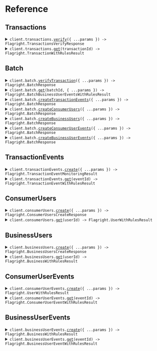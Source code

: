 # Reference

## Transactions

<details><summary><code>client.transactions.<a href="/src/api/resources/transactions/client/Client.ts">verify</a>({ ...params }) -> Flagright.TransactionsVerifyResponse</code></summary>
<dl>
<dd>

#### 📝 Description

<dl>
<dd>

<dl>
<dd>

## POST Transactions

`/transactions` endpoint allows you to operate on the [Transaction entity.](/guides/overview/entities#transaction)

In order to pass the payload of a transaction to Flagright and verify the transaction, you will need to call this endpoint with the transaction payload. Not all fields are mandatory, you will only need to pass in the fields that you have and are relevant for your compliance setup.

### Payload

Here are some of the most used payload fields explained (you can find the full payload [schema below](/api-reference/api-reference/transactions/verify#request) with 1 line descriptions):

- `type`: Type of transaction (Ex: `WITHDRAWAL`, `DEPOSIT`, `TRANSFER` etc).
- `transactionId` - Unique Identifier for the transaction.
- `timestamp` - UNIX timestamp in _milliseconds_ of when the transaction took place
- `transactionState` - The state of the transaction, set to `CREATED` by default. [More details here](/guides/overview/entities#transaction-lifecycle-through-transaction-events)
- `originUserId` - Unique identifier (if any) of the user who is sending the money. This user must be created within the Flagright system before using the [create a consumer user](/api-reference/api-reference/consumer-users/create) or [create a business user](/api-reference/api-reference/business-users/create) endpoint
- `destinationUserId` - Unique identifier (if any) of the user who is receiving the money. This user must be created within the Flagright system before using the [create a consumer user](/api-reference/api-reference/consumer-users/create) or [create a business user](/api-reference/api-reference/business-users/create) endpoint
- `originAmountDetails` - Details of the amount being sent from the origin
- `destinationAmountDetails` - Details of the amount being received at the destination
- `originPaymentDetails` - Payment details (if any) used at the origin (ex: `CARD`, `IBAN`, `WALLET` etc). You can click on the dropdown next to the field in the schema below to view all supported payment types.
- `destinationPaymentDetails` - Payment details (if any) used at the destination (ex: `CARD`, `IBAN`, `WALLET` etc). You can click on the dropdown next to the field in the schema below to view all supported payment types.
  </dd>
  </dl>
  </dd>
  </dl>

#### 🔌 Usage

<dl>
<dd>

<dl>
<dd>

```typescript
await client.transactions.verify({
    validateOriginUserId: "true",
    validateDestinationUserId: "true",
    body: {
        type: "DEPOSIT",
        transactionId: "7b80a539eea6e78acbd6d458e5971482",
        timestamp: 1641654664000,
        originUserId: "8650a2611d0771cba03310f74bf6",
        destinationUserId: "9350a2611e0771cba03310f74bf6",
        originAmountDetails: {
            transactionAmount: 800,
            transactionCurrency: "EUR",
            country: "DE"
        },
        destinationAmountDetails: {
            transactionAmount: 68351.34,
            transactionCurrency: "INR",
            country: "IN"
        },
        originPaymentDetails: {
            method: "CARD",
            cardFingerprint: "20ac00fed8ef913aefb17cfae1097cce",
            cardIssuedCountry: "TR",
            transactionReferenceField: "Deposit",
            3DsDone: true
        },
        destinationPaymentDetails: {
            method: "CARD",
            cardFingerprint: "20ac00fed8ef913aefb17cfae1097cce",
            cardIssuedCountry: "TR",
            transactionReferenceField: "Deposit",
            3DsDone: true
        },
        promotionCodeUsed: true,
        reference: "loan repayment",
        originDeviceData: {
            batteryLevel: 95,
            deviceLatitude: 13.0033,
            deviceLongitude: 76.1004,
            ipAddress: "10.23.191.2",
            deviceIdentifier: "3c49f915d04485e34caba",
            vpnUsed: false,
            operatingSystem: "Android 11.2",
            deviceMaker: "ASUS",
            deviceModel: "Zenphone M2 Pro Max",
            deviceYear: "2018",
            appVersion: "1.1.0"
        },
        destinationDeviceData: {
            batteryLevel: 95,
            deviceLatitude: 13.0033,
            deviceLongitude: 76.1004,
            ipAddress: "10.23.191.2",
            deviceIdentifier: "3c49f915d04485e34caba",
            vpnUsed: false,
            operatingSystem: "Android 11.2",
            deviceMaker: "ASUS",
            deviceModel: "Zenphone M2 Pro Max",
            deviceYear: "2018",
            appVersion: "1.1.0"
        },
        tags: [{
                key: "customKey",
                value: "customValue"
            }]
    }
});

```

</dd>
</dl>
</dd>
</dl>

#### ⚙️ Parameters

<dl>
<dd>

<dl>
<dd>

**request:** `Flagright.TransactionsVerifyRequest`

</dd>
</dl>

<dl>
<dd>

**requestOptions:** `Transactions.RequestOptions`

</dd>
</dl>
</dd>
</dl>

</dd>
</dl>
</details>

<details><summary><code>client.transactions.<a href="/src/api/resources/transactions/client/Client.ts">get</a>(transactionId) -> Flagright.TransactionWithRulesResult</code></summary>
<dl>
<dd>

#### 📝 Description

<dl>
<dd>

<dl>
<dd>

### GET Transactions

`/transactions` endpoint allows you to operate on the [Transaction entity](/guides/overview/entities#transaction).

Calling `GET /transactions/{transactionId}` will return the entire transaction payload and rule execution results for the transaction with the corresponding `transactionId`

</dd>
</dl>
</dd>
</dl>

#### 🔌 Usage

<dl>
<dd>

<dl>
<dd>

```typescript
await client.transactions.get("transactionId");
```

</dd>
</dl>
</dd>
</dl>

#### ⚙️ Parameters

<dl>
<dd>

<dl>
<dd>

**transactionId:** `string` — Unique Transaction Identifier

</dd>
</dl>

<dl>
<dd>

**requestOptions:** `Transactions.RequestOptions`

</dd>
</dl>
</dd>
</dl>

</dd>
</dl>
</details>

## Batch

<details><summary><code>client.batch.<a href="/src/api/resources/batch/client/Client.ts">verifyTransaction</a>({ ...params }) -> Flagright.BatchResponse</code></summary>
<dl>
<dd>

#### 🔌 Usage

<dl>
<dd>

<dl>
<dd>

```typescript
await client.batch.verifyTransaction({
    validateOriginUserId: "true",
    validateDestinationUserId: "true",
    data: [
        {
            type: "DEPOSIT",
            transactionId: "7b80a539eea6e78acbd6d458e5971482",
            timestamp: 1641654664000,
        },
    ],
});
```

</dd>
</dl>
</dd>
</dl>

#### ⚙️ Parameters

<dl>
<dd>

<dl>
<dd>

**request:** `Flagright.TransactionBatchRequest`

</dd>
</dl>

<dl>
<dd>

**requestOptions:** `Batch.RequestOptions`

</dd>
</dl>
</dd>
</dl>

</dd>
</dl>
</details>

<details><summary><code>client.batch.<a href="/src/api/resources/batch/client/Client.ts">get</a>(batchId, { ...params }) -> Flagright.BatchBusinessUserEventsWithRulesResult</code></summary>
<dl>
<dd>

#### 🔌 Usage

<dl>
<dd>

<dl>
<dd>

```typescript
await client.batch.get("batchId", {
    pageSize: 1.1,
    page: 1.1,
});
```

</dd>
</dl>
</dd>
</dl>

#### ⚙️ Parameters

<dl>
<dd>

<dl>
<dd>

**batchId:** `string` — Unique Batch Identifier

</dd>
</dl>

<dl>
<dd>

**request:** `Flagright.BatchGetRequest`

</dd>
</dl>

<dl>
<dd>

**requestOptions:** `Batch.RequestOptions`

</dd>
</dl>
</dd>
</dl>

</dd>
</dl>
</details>

<details><summary><code>client.batch.<a href="/src/api/resources/batch/client/Client.ts">createTransactionEvents</a>({ ...params }) -> Flagright.BatchResponse</code></summary>
<dl>
<dd>

#### 🔌 Usage

<dl>
<dd>

<dl>
<dd>

```typescript
await client.batch.createTransactionEvents({
    data: [
        {
            transactionState: "SUCCESSFUL",
            timestamp: 1641654664000,
            transactionId: "443dea26147a406b957d9ee3a1247b11",
        },
    ],
});
```

</dd>
</dl>
</dd>
</dl>

#### ⚙️ Parameters

<dl>
<dd>

<dl>
<dd>

**request:** `Flagright.TransactionEventBatchRequest`

</dd>
</dl>

<dl>
<dd>

**requestOptions:** `Batch.RequestOptions`

</dd>
</dl>
</dd>
</dl>

</dd>
</dl>
</details>

<details><summary><code>client.batch.<a href="/src/api/resources/batch/client/Client.ts">createConsumerUsers</a>({ ...params }) -> Flagright.BatchResponse</code></summary>
<dl>
<dd>

#### 🔌 Usage

<dl>
<dd>

<dl>
<dd>

```typescript
await client.batch.createConsumerUsers({
    lockCraRiskLevel: "true",
    lockKycRiskLevel: "true",
    data: [
        {
            userId: "96647cfd9e8fe66ee0f3362e011e34e8",
            createdTimestamp: 1641654664000,
        },
    ],
});
```

</dd>
</dl>
</dd>
</dl>

#### ⚙️ Parameters

<dl>
<dd>

<dl>
<dd>

**request:** `Flagright.UserBatchRequest`

</dd>
</dl>

<dl>
<dd>

**requestOptions:** `Batch.RequestOptions`

</dd>
</dl>
</dd>
</dl>

</dd>
</dl>
</details>

<details><summary><code>client.batch.<a href="/src/api/resources/batch/client/Client.ts">createBusinessUsers</a>({ ...params }) -> Flagright.BatchResponse</code></summary>
<dl>
<dd>

#### 🔌 Usage

<dl>
<dd>

<dl>
<dd>

```typescript
await client.batch.createBusinessUsers({
    lockCraRiskLevel: "true",
    lockKycRiskLevel: "true",
    data: [
        {
            userId: "BU-1",
            createdTimestamp: 1641654664000,
            legalEntity: {
                companyGeneralDetails: {
                    legalName: "Ozkan Hazelnut Export JSC",
                    businessIndustry: ["Farming"],
                    mainProductsServicesSold: ["Hazelnut"],
                },
            },
        },
    ],
});
```

</dd>
</dl>
</dd>
</dl>

#### ⚙️ Parameters

<dl>
<dd>

<dl>
<dd>

**request:** `Flagright.BusinessBatchRequest`

</dd>
</dl>

<dl>
<dd>

**requestOptions:** `Batch.RequestOptions`

</dd>
</dl>
</dd>
</dl>

</dd>
</dl>
</details>

<details><summary><code>client.batch.<a href="/src/api/resources/batch/client/Client.ts">createConsumerUserEvents</a>({ ...params }) -> Flagright.BatchResponse</code></summary>
<dl>
<dd>

#### 🔌 Usage

<dl>
<dd>

<dl>
<dd>

```typescript
await client.batch.createConsumerUserEvents({
    lockCraRiskLevel: "true",
    lockKycRiskLevel: "true",
    data: [
        {
            timestamp: 1641654664000,
            userId: "96647cfd9e8fe66ee0f3362e011e34e8",
        },
    ],
});
```

</dd>
</dl>
</dd>
</dl>

#### ⚙️ Parameters

<dl>
<dd>

<dl>
<dd>

**request:** `Flagright.ConsumerUserEventBatchRequest`

</dd>
</dl>

<dl>
<dd>

**requestOptions:** `Batch.RequestOptions`

</dd>
</dl>
</dd>
</dl>

</dd>
</dl>
</details>

<details><summary><code>client.batch.<a href="/src/api/resources/batch/client/Client.ts">createBusinessUserEvents</a>({ ...params }) -> Flagright.BatchResponse</code></summary>
<dl>
<dd>

#### 🔌 Usage

<dl>
<dd>

<dl>
<dd>

```typescript
await client.batch.createBusinessUserEvents({
    lockCraRiskLevel: "true",
    lockKycRiskLevel: "true",
    data: [
        {
            timestamp: 1641654664000,
            userId: "BU-1",
        },
    ],
});
```

</dd>
</dl>
</dd>
</dl>

#### ⚙️ Parameters

<dl>
<dd>

<dl>
<dd>

**request:** `Flagright.BusinessUserEventBatchRequest`

</dd>
</dl>

<dl>
<dd>

**requestOptions:** `Batch.RequestOptions`

</dd>
</dl>
</dd>
</dl>

</dd>
</dl>
</details>

## TransactionEvents

<details><summary><code>client.transactionEvents.<a href="/src/api/resources/transactionEvents/client/Client.ts">create</a>({ ...params }) -> Flagright.TransactionEventMonitoringResult</code></summary>
<dl>
<dd>

#### 📝 Description

<dl>
<dd>

<dl>
<dd>

## POST Transaction Events

`/events/transaction` endpoint allows you to operate on the [Transaction Events entity.](/guides/overview/entities#transaction-event)

Transaction events are created after the initial `POST /transactions` call (which creates a transaction) and are used to:

- Update the STATE of the transaction, using the `transactionState` field and manage the [Transaction Lifecycle](/guides/overview/entities#transaction-lifecycle-through-transaction-events)
- Update the transaction details, using the `updatedTransactionAttributes` field.

> If you have neither of the above two use cases, you do not need to use transaction events.

### Payload

Each transaction event needs three mandatory fields:

- `transactionState` - STATE of the transaction -> value is set to `CREATED` after `POST /transactions` call
- `timestamp`- the timestamp of when the event was created or occured in your system
- `transactionId` - The ID of the transaction for which this event is generated.

In order to make individual events retrievable, you also need to pass in a unique `eventId` to the request body.

</dd>
</dl>
</dd>
</dl>

#### 🔌 Usage

<dl>
<dd>

<dl>
<dd>

```typescript
await client.transactionEvents.create({
    transactionState: "SUCCESSFUL",
    timestamp: 1752526580000,
    transactionId: "443dea26147a406b957d9ee3a1247b11",
    eventId: "aaeeb166147a406b957dd9147a406b957",
    eventDescription: "Transaction created",
    metaData: {
        batteryLevel: 76.3,
        deviceLatitude: 13.009711,
        deviceLongitude: 76.102898,
        ipAddress: "79.144.2.20",
        vpnUsed: true,
    },
});
```

</dd>
</dl>
</dd>
</dl>

#### ⚙️ Parameters

<dl>
<dd>

<dl>
<dd>

**request:** `Flagright.TransactionEvent`

</dd>
</dl>

<dl>
<dd>

**requestOptions:** `TransactionEvents.RequestOptions`

</dd>
</dl>
</dd>
</dl>

</dd>
</dl>
</details>

<details><summary><code>client.transactionEvents.<a href="/src/api/resources/transactionEvents/client/Client.ts">get</a>(eventId) -> Flagright.TransactionEventWithRulesResult</code></summary>
<dl>
<dd>

#### 📝 Description

<dl>
<dd>

<dl>
<dd>

### GET Transaction Events

`/events/transaction` endpoint allows you to operate on the [Transaction Events entity.](/guides/overview/entities#transaction-event).

You can retrieve any transaction event you created using the [POST Transaction Events](/api-reference/api-reference/transaction-events/create) call.

</dd>
</dl>
</dd>
</dl>

#### 🔌 Usage

<dl>
<dd>

<dl>
<dd>

```typescript
await client.transactionEvents.get("eventId");
```

</dd>
</dl>
</dd>
</dl>

#### ⚙️ Parameters

<dl>
<dd>

<dl>
<dd>

**eventId:** `string` — Unique Transaction Identifier

</dd>
</dl>

<dl>
<dd>

**requestOptions:** `TransactionEvents.RequestOptions`

</dd>
</dl>
</dd>
</dl>

</dd>
</dl>
</details>

## ConsumerUsers

<details><summary><code>client.consumerUsers.<a href="/src/api/resources/consumerUsers/client/Client.ts">create</a>({ ...params }) -> Flagright.ConsumerUsersCreateResponse</code></summary>
<dl>
<dd>

#### 📝 Description

<dl>
<dd>

<dl>
<dd>

## POST Consumer User

`/consumer/user` endpoint allows you to operate on the Consumer user entity.

In order to pass the payload of a User to Flagright and verify the User, you will need to call this endpoint with the User payload. Not all fields are mandatory, you will only need to pass in the fields that you have and are relevant for your compliance setup.

### Payload

Each consumer user needs two mandatory fields:

- `userId` - Unique identifier for the user
- `createdTimestamp` - UNIX timestamp in _milliseconds_ for when the User is created in your system
  </dd>
  </dl>
  </dd>
  </dl>

#### 🔌 Usage

<dl>
<dd>

<dl>
<dd>

```typescript
await client.consumerUsers.create({
    lockCraRiskLevel: "true",
    lockKycRiskLevel: "true",
    validateUserId: "true",
    body: {
        userId: "96647cfd9e8fe66ee0f3362e011e34e8",
        createdTimestamp: 1641654664000,
        userDetails: {
            name: {
                firstName: "Baran",
                middleName: "Realblood",
                lastName: "Ozkan",
            },
            dateOfBirth: "1991-01-01",
            countryOfResidence: "US",
            countryOfNationality: "DE",
        },
        legalDocuments: [
            {
                documentType: "passport",
                documentNumber: "Z9431P",
                documentIssuedDate: 1639939034000,
                documentExpirationDate: 1839939034000,
                documentIssuedCountry: "DE",
                tags: [
                    {
                        key: "customerType",
                        value: "wallet",
                    },
                ],
            },
        ],
        contactDetails: {
            emailIds: ["baran@flagright.com"],
            contactNumbers: ["+37112345432"],
            websites: ["flagright.com"],
            addresses: [
                {
                    addressLines: ["Klara-Franke Str 20"],
                    postcode: "10557",
                    city: "Berlin",
                    state: "Berlin",
                    country: "Germany",
                    tags: [
                        {
                            key: "customKey",
                            value: "customValue",
                        },
                    ],
                },
            ],
        },
        tags: [
            {
                key: "customKey",
                value: "customValue",
            },
        ],
    },
});
```

</dd>
</dl>
</dd>
</dl>

#### ⚙️ Parameters

<dl>
<dd>

<dl>
<dd>

**request:** `Flagright.ConsumerUsersCreateRequest`

</dd>
</dl>

<dl>
<dd>

**requestOptions:** `ConsumerUsers.RequestOptions`

</dd>
</dl>
</dd>
</dl>

</dd>
</dl>
</details>

<details><summary><code>client.consumerUsers.<a href="/src/api/resources/consumerUsers/client/Client.ts">get</a>(userId) -> Flagright.UserWithRulesResult</code></summary>
<dl>
<dd>

#### 📝 Description

<dl>
<dd>

<dl>
<dd>

### GET Consumer User

`/consumer/user` endpoint allows you to operate on the Consumer User entity.

Calling `GET /consumer/user/{userId}` will return the entire user payload and rule execution results for the user with the corresponding `userId`

</dd>
</dl>
</dd>
</dl>

#### 🔌 Usage

<dl>
<dd>

<dl>
<dd>

```typescript
await client.consumerUsers.get("96647cfd9e8fe66ee0f3362e011e34e8");
```

</dd>
</dl>
</dd>
</dl>

#### ⚙️ Parameters

<dl>
<dd>

<dl>
<dd>

**userId:** `string` —

</dd>
</dl>

<dl>
<dd>

**requestOptions:** `ConsumerUsers.RequestOptions`

</dd>
</dl>
</dd>
</dl>

</dd>
</dl>
</details>

## BusinessUsers

<details><summary><code>client.businessUsers.<a href="/src/api/resources/businessUsers/client/Client.ts">create</a>({ ...params }) -> Flagright.BusinessUsersCreateResponse</code></summary>
<dl>
<dd>

#### 📝 Description

<dl>
<dd>

<dl>
<dd>

## POST Business User

`/business/user` endpoint allows you to operate on the Business user entity.

In order to pass the payload of a User to Flagright and verify the User, you will need to call this endpoint with the User payload. Not all fields are mandatory, you will only need to pass in the fields that you have and are relevant for your compliance setup.

### Payload

Each business user needs three mandatory fields:

- `userId` - Unique identifier for the user
- `legalEntity` - Details of the business legal entity (CompanyGeneralDetails, FinancialDetails etc) - only `legalName`in `CompanyGeneralDetails` is mandatory
- `createdTimestamp` - UNIX timestamp in _milliseconds_ for when the User is created in your system
  </dd>
  </dl>
  </dd>
  </dl>

#### 🔌 Usage

<dl>
<dd>

<dl>
<dd>

```typescript
await client.businessUsers.create({
    lockCraRiskLevel: "true",
    lockKycRiskLevel: "true",
    validateUserId: "true",
    body: {
        userId: "BU-1",
        createdTimestamp: 1641654664000,
        legalEntity: {
            companyGeneralDetails: {
                legalName: "Ozkan Hazelnut Export JSC",
                businessIndustry: ["Farming"],
                mainProductsServicesSold: ["Hazelnut"],
            },
        },
    },
});
```

</dd>
</dl>
</dd>
</dl>

#### ⚙️ Parameters

<dl>
<dd>

<dl>
<dd>

**request:** `Flagright.BusinessUsersCreateRequest`

</dd>
</dl>

<dl>
<dd>

**requestOptions:** `BusinessUsers.RequestOptions`

</dd>
</dl>
</dd>
</dl>

</dd>
</dl>
</details>

<details><summary><code>client.businessUsers.<a href="/src/api/resources/businessUsers/client/Client.ts">get</a>(userId) -> Flagright.BusinessWithRulesResult</code></summary>
<dl>
<dd>

#### 📝 Description

<dl>
<dd>

<dl>
<dd>

### GET Business User

`/business/user` endpoint allows you to operate on the Business User entity.

Calling `GET /business/user/{userId}` will return the entire User payload and rule execution results for the User with the corresponding `userId`

</dd>
</dl>
</dd>
</dl>

#### 🔌 Usage

<dl>
<dd>

<dl>
<dd>

```typescript
await client.businessUsers.get("BU-1");
```

</dd>
</dl>
</dd>
</dl>

#### ⚙️ Parameters

<dl>
<dd>

<dl>
<dd>

**userId:** `string` —

</dd>
</dl>

<dl>
<dd>

**requestOptions:** `BusinessUsers.RequestOptions`

</dd>
</dl>
</dd>
</dl>

</dd>
</dl>
</details>

## ConsumerUserEvents

<details><summary><code>client.consumerUserEvents.<a href="/src/api/resources/consumerUserEvents/client/Client.ts">create</a>({ ...params }) -> Flagright.UserWithRulesResult</code></summary>
<dl>
<dd>

#### 📝 Description

<dl>
<dd>

<dl>
<dd>

## POST Consumer User Events

`/events/consumer/user` endpoint allows you to operate on the Consumer User Events entity.

User events are created after the initial `POST /consumer/users` call (which creates a user) and are used to:

- Update the STATE and KYC Status of the user, using the `userStateDetails` or `kycStatusDetails` field
- Update the user details, using the `updatedConsumerUserAttributes` field.

> If you have neither of the above two use cases, you do not need to use user events.

### Payload

Each user event needs three mandatory fields:

- `timestamp`- the timestamp of when the event was created or occured in your system
- `userId` - The ID of the transaction for which this event is generated.

In order to make individual events retrievable, you also need to pass in a unique `eventId` to the request body.

</dd>
</dl>
</dd>
</dl>

#### 🔌 Usage

<dl>
<dd>

<dl>
<dd>

```typescript
await client.consumerUserEvents.create({
    allowUserTypeConversion: "true",
    lockKycRiskLevel: "true",
    lockCraRiskLevel: "true",
    body: {
        timestamp: 1641654664000,
        userId: "96647cfd9e8fe66ee0f3362e011e34e8",
    },
});
```

</dd>
</dl>
</dd>
</dl>

#### ⚙️ Parameters

<dl>
<dd>

<dl>
<dd>

**request:** `Flagright.ConsumerUserEventsCreateRequest`

</dd>
</dl>

<dl>
<dd>

**requestOptions:** `ConsumerUserEvents.RequestOptions`

</dd>
</dl>
</dd>
</dl>

</dd>
</dl>
</details>

<details><summary><code>client.consumerUserEvents.<a href="/src/api/resources/consumerUserEvents/client/Client.ts">get</a>(eventId) -> Flagright.ConsumerUserEventWithRulesResult</code></summary>
<dl>
<dd>

#### 📝 Description

<dl>
<dd>

<dl>
<dd>

### GET a Consumer User Event

You can retrieve any consumer user event you created using the [POST Consumer User Events](/api-reference/api-reference/consumer-user-events/create) call.

</dd>
</dl>
</dd>
</dl>

#### 🔌 Usage

<dl>
<dd>

<dl>
<dd>

```typescript
await client.consumerUserEvents.get("eventId");
```

</dd>
</dl>
</dd>
</dl>

#### ⚙️ Parameters

<dl>
<dd>

<dl>
<dd>

**eventId:** `string` — Unique Consumer User Event Identifier

</dd>
</dl>

<dl>
<dd>

**requestOptions:** `ConsumerUserEvents.RequestOptions`

</dd>
</dl>
</dd>
</dl>

</dd>
</dl>
</details>

## BusinessUserEvents

<details><summary><code>client.businessUserEvents.<a href="/src/api/resources/businessUserEvents/client/Client.ts">create</a>({ ...params }) -> Flagright.BusinessWithRulesResult</code></summary>
<dl>
<dd>

#### 📝 Description

<dl>
<dd>

<dl>
<dd>

## POST Business User Events

`/events/business/user` endpoint allows you to operate on the Business User Events entity.

User events are created after the initial `POST /business/users` call (which creates a user) and are used to:

- Update the STATE and KYC Status of the user, using the `userStateDetails` or `kycStatusDetails` field
- Update the user details, using the `updatedBusinessUserAttributes` field.

> If you have neither of the above two use cases, you do not need to use user events.

### Payload

Each user event needs three mandatory fields:

- `timestamp`- the timestamp of when the event was created or occured in your system
- `userId` - The ID of the transaction for which this event is generated.

In order to make individual events retrievable, you also need to pass in a unique `eventId` to the request body.

</dd>
</dl>
</dd>
</dl>

#### 🔌 Usage

<dl>
<dd>

<dl>
<dd>

```typescript
await client.businessUserEvents.create({
    allowUserTypeConversion: "true",
    lockKycRiskLevel: "true",
    lockCraRiskLevel: "true",
    body: {
        timestamp: 1641654664000,
        userId: "BU-1",
        eventId: "event-123",
        reason: "User status update",
        eventDescription: "Business user status changed",
    },
});
```

</dd>
</dl>
</dd>
</dl>

#### ⚙️ Parameters

<dl>
<dd>

<dl>
<dd>

**request:** `Flagright.BusinessUserEventsCreateRequest`

</dd>
</dl>

<dl>
<dd>

**requestOptions:** `BusinessUserEvents.RequestOptions`

</dd>
</dl>
</dd>
</dl>

</dd>
</dl>
</details>

<details><summary><code>client.businessUserEvents.<a href="/src/api/resources/businessUserEvents/client/Client.ts">get</a>(eventId) -> Flagright.BusinessUserEventWithRulesResult</code></summary>
<dl>
<dd>

#### 📝 Description

<dl>
<dd>

<dl>
<dd>

### GET a Business User Event

You can retrieve any business user event you created using the [POST Business User Events](/api-reference/api-reference/business-user-events/create) call.

</dd>
</dl>
</dd>
</dl>

#### 🔌 Usage

<dl>
<dd>

<dl>
<dd>

```typescript
await client.businessUserEvents.get("eventId");
```

</dd>
</dl>
</dd>
</dl>

#### ⚙️ Parameters

<dl>
<dd>

<dl>
<dd>

**eventId:** `string` — Unique Business User Event Identifier

</dd>
</dl>

<dl>
<dd>

**requestOptions:** `BusinessUserEvents.RequestOptions`

</dd>
</dl>
</dd>
</dl>

</dd>
</dl>
</details>
